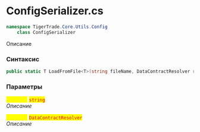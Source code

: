 
# ConfigSerializer.cs
```csharp
namespace TigerTrade.Core.Utils.Config  
    class ConfigSerializer
```

Описание

### Синтаксис
```csharp
public static T LoadFromFile<T>(string fileName, DataContractResolver resolver = null)
```

### Параметры  
<mark style="color:yellow;">**`fileName`**</mark> <mark style="color:red;">`string`</mark>  
 *Описание*  
  
<mark style="color:yellow;">**`resolver`**</mark> <mark style="color:red;">`DataContractResolver`</mark>  
 *Описание*  
  

                    
                    